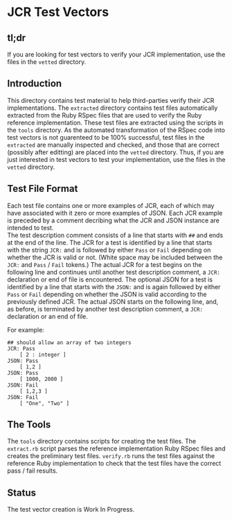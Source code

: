 # JCR Test Vectors

## tl;dr

If you are looking for test vectors to verify your JCR implementation,
use the files in the `vetted` directory.

## Introduction

This directory contains test material to help third-parties verify their JCR
implementations.  The `extracted` directory contains test files automatically
extracted from the Ruby RSpec files that are used to verify the Ruby reference 
implementation.  These test files are extracted using the scripts in the
`tools` directory.  As the automated transformation of the RSpec code into 
test vectors is not guarenteed to be 100% successful, test files in the 
`extracted` are manually inspected and checked, and those that are correct
(possibly after editting) are placed into the `vetted` directory.  Thus, if you
are just interested in test vectors to test your implementation, use the files
in the `vetted` directory.

## Test File Format

Each test file contains one or more examples of JCR, each of which may have associated 
with it zero or more examples of JSON.  Each JCR example is preceded
by a comment decribing what the JCR and JSON instance are intended to test.  
The test description comment consists of a line that starts with `##` and ends at the
end of the line.  The
JCR for a test is identified by a line that starts with the string `JCR:` and is
followed by either `Pass` or `Fail` depending on whether the JCR is valid or not.
(White space may be included between the `JCR:` and `Pass` / `Fail` tokens.)
The actual JCR for a test begins on the following line and continues until another
test description comment, a `JCR:` declaration or end of file is encountered.  The
optional JSON for a test is identified by a line that starts with the `JSON:` and
is again followed by either `Pass` or `Fail` depending on whether the JSON is valid
according to the previously defined JCR.  The actual JSON starts on the following
line, and, as before, is terminated by another test description comment, a `JCR:`
declaration or an end of file.

For example:

    ## should allow an array of two integers
    JCR: Pass
        [ 2 : integer ]
    JSON: Pass
        [ 1,2 ]
    JSON: Pass
        [ 1000, 2000 ]
    JSON: Fail
        [ 1,2,3 ]
    JSON: Fail
        [ "One", "Two" ]

## The Tools

The `tools` directory contains scripts for creating the test files.  The `extract.rb`
script parses the reference implementation Ruby RSpec files and creates the 
preliminary test files.  `verify.rb` runs the test files against the reference Ruby 
implementation to check that the test files have the correct pass / fail results.

## Status

The test vector creation is Work In Progress.
